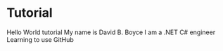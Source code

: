 # Tutorial
Hello World tutorial
My name is David B. Boyce
I am a .NET C# engineer
Learning to use GitHub
